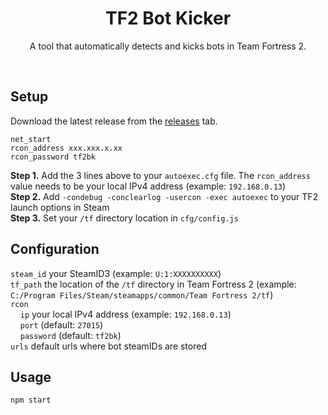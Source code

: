 <h1 align="center">TF2 Bot Kicker</h1>
<p align="center">A tool that automatically detects and kicks bots in Team Fortress 2.</p><br/>

## Setup

Download the latest release from the [releases](https://github.com/brunolepis/mcsc/releases/latest) tab.

```
net_start
rcon_address xxx.xxx.x.xx
rcon_password tf2bk
```

**Step 1.** Add the 3 lines above to your `autoexec.cfg` file. The `rcon_address` value needs to be your local IPv4 address (example: `192.168.0.13`)\
**Step 2.** Add `-condebug -conclearlog -usercon -exec autoexec` to your TF2 launch options in Steam\
**Step 3.** Set your `/tf` directory location in `cfg/config.js`

## Configuration

`steam_id` your SteamID3 (example: `U:1:XXXXXXXXXX`)\
`tf_path` the location of the `/tf` directory in Team Fortress 2 (example: `C:/Program Files/Steam/steamapps/common/Team Fortress 2/tf`)\
`rcon`\
&nbsp;&nbsp;&nbsp;&nbsp;`ip` your local IPv4 address (example: `192.168.0.13`)\
&nbsp;&nbsp;&nbsp;&nbsp;`port` (default: `27015`)\
&nbsp;&nbsp;&nbsp;&nbsp;`password` (default: `tf2bk`)\
`urls` default urls where bot steamIDs are stored

## Usage

```
npm start
```
